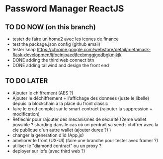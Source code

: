 # Password Manager ReactJS

## TO DO NOW (on this branch)
- tester de faire un home2 avec les icones de finance
- test the package.json config (github email)
- tester snap https://chrome.google.com/webstore/detail/metamask-flask-developmen/ljfoeinjpaedjfecbmggjgodbgkmjkjk
- DONE adding the third web connect btn
- DONE adding tailwind and design the front end

  
## TO DO LATER  
- Ajouter le chiffrement (AES ?)
- Ajouter le déchiffrement + l'affichage des données (juste le libelle) depuis la blockchain à la place du front classic
- faire le crud complet sur le smart contract (rajouter la suppression + modification)  
- Reflechir pour rajouter des mecanismes de sécurité (2ème wallet possible ? sharding dans le cas où on perdrait sa seed : chiffrer avec la cle publique d'un autre wallet (ajouter duree ?) ) 
- changer la generation d'id (App.js) 
- ameliorer le front  (UX-UI) (faire une branche pour tester avec framer ?)  
- utiliser le "diamond contract" ou un proxy ?
- deployer sur ipfs (avec third web ?)
